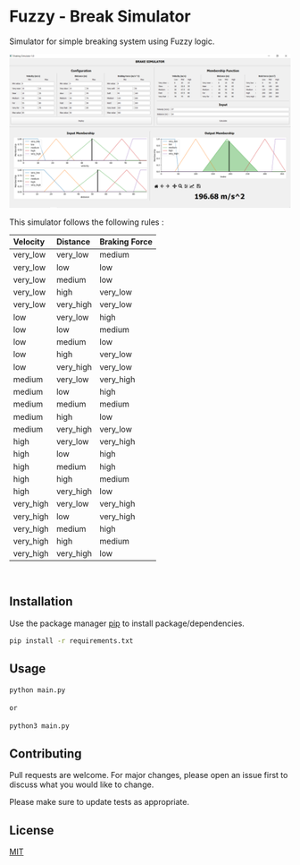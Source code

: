 # Fuzzy - Break Simulator

Simulator for simple breaking system using Fuzzy logic.

![Alt text](image\capture.PNG?raw=true "Title")

This simulator follows the following rules :

| Velocity | Distance | Braking Force |
| :---         |     :---      |          :--- |
| very_low   | very_low     | medium    |
| very_low     | low       | low      |
| very_low     | medium       | low      |
| very_low     | high       | very_low      |
| very_low     | very_high       | very_low      |
| low     | very_low       | high      |
| low     | low       | medium      |
| low     | medium       | low      |
| low     | high       | very_low      |
| low     | very_high       | very_low      |
| medium     | very_low       | very_high      |
| medium     | low       | high      |
| medium     | medium       | medium      |
| medium     | high       | low      |
| medium     | very_high       | very_low      |
| high     | very_low       | very_high      |
| high     | low       | high      |
| high     | medium       | high      |
| high     | high       | medium      |
| high     | very_high       | low      |
| very_high     | very_low       | very_high      |
| very_high     | low       | very_high      |
| very_high     | medium       | high      |
| very_high     | high       | medium      |
| very_high     | very_high       | low      |

<br/>

## Installation

Use the package manager [pip](https://pip.pypa.io/en/stable/) to install package/dependencies.

```bash
pip install -r requirements.txt
```

## Usage

```
python main.py

or 

python3 main.py
```

## Contributing
Pull requests are welcome. For major changes, please open an issue first to discuss what you would like to change.

Please make sure to update tests as appropriate.

## License
[MIT](https://choosealicense.com/licenses/mit/)